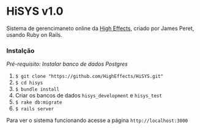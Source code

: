 # HiSYS v1.0

Sistema de gerencimaneto online da [High Effects](http://www.higheffects.com.br), criado por James Peret, usando Ruby on Rails.

### Instalção

*Pré-requisito: Instalar banco de dados Postgres*

1. `$ git clone "https://github.com/HighEffects/HiSYS.git"`
2. `$ cd hisys`
3. `$ bundle install`
4. Criar os bancos de dados `hisys_development` e `hisys_test`
5. `$ rake db:migrate`
6. `$ rails server`

Para ver o sistema funcionando acesse a página `http://localhost:3000`